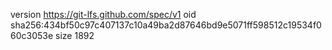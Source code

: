 version https://git-lfs.github.com/spec/v1
oid sha256:434bf50c97c407137c10a49ba2d87646bd9e5071ff598512c19534f060c3053e
size 1892
